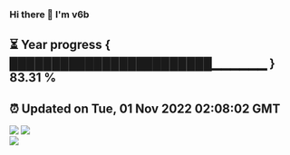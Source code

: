 ### Hi there 👋  I'm v6b  
⏳ Year progress { ████████████████████████▁▁▁▁▁▁ } 83.31 %
---
⏰ Updated on Tue, 01 Nov 2022 02:08:02 GMT
---
![](https://github-readme-stats.vercel.app/api?username=v6b&bg_color=30,e96443,904e95&title_color=fff&text_color=fff&layout=compact)
![](https://github-readme-stats.vercel.app/api/top-langs/?username=v6b&layout=compact&bg_color=30,e96443,904e95&title_color=fff&text_color=fff)  
![](https://gcore.jsdelivr.net/gh/v6b/v6b@main/assets/github-contribution-grid-snake.svg)

